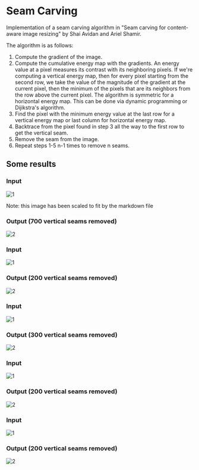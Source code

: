 # Seam Carving

Implementation of a seam carving algorithm in "Seam carving for content-aware image resizing" by Shai Avidan and Ariel Shamir.

The algorithm is as follows:

1. Compute the gradient of the image.
2. Compute the cumulative energy map with the gradients. An energy value at a pixel measures its contrast with its neighboring pixels. If we're computing a vertical energy map, then for every pixel starting from the second row, we take the value of the magnitude of the gradient at the current pixel, then the minimum of the pixels that are its neighbors from the row above the current pixel. The algorithm is symmetric for a horizontal energy map. This can be done via dynamic programming or Dijikstra's algorithm.
3. Find the pixel with the minimum energy value at the last row for a vertical energy map or last column for horizontal energy map.
4. Backtrace from the pixel found in step 3 all the way to the first row to get the vertical seam.
5. Remove the seam from the image.
6. Repeat steps 1-5 n-1 times to remove n seams.

## Some results

### Input
![1](images/castle.jpg)

Note: this image has been scaled to fit by the markdown file
### Output (700 vertical seams removed)
![2](output/castle700v.jpg)

### Input
![1](images/balloon.jpg)
### Output (200 vertical seams removed)
![2](output/balloon200v.jpg)

### Input
![1](images/river.jpg)
### Output (300 vertical seams removed)
![2](output/river300v.jpg)

### Input
![1](images/vladimir.jpg)
### Output (200 vertical seams removed)
![2](output/vladimir200v.jpg)

### Input
![1](images/chalet.jpg)
### Output (200 vertical seams removed)
![2](output/chalet200v.jpg)
